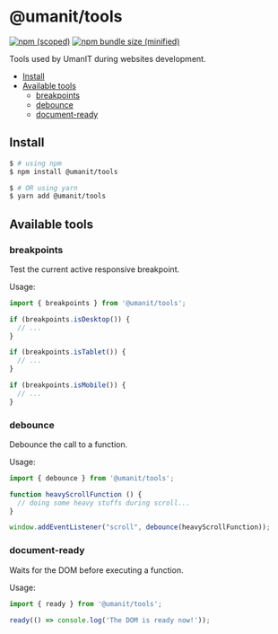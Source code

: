 # @umanit/tools

[![npm (scoped)](https://img.shields.io/github/package-json/v/umanit/npm-tools?color=green)](https://www.npmjs.com/package/@umanit/tools)
[![npm bundle size (minified)](https://img.shields.io/bundlephobia/min/@umanit/tools.svg)](https://www.npmjs.com/package/@umanit/tools)

Tools used by UmanIT during websites development.

- [Install](#install)
- [Available tools](#available-tools)
  * [breakpoints](#breakpoints)
  * [debounce](#debounce)
  * [document-ready](#document-ready)

## Install

```sh
$ # using npm
$ npm install @umanit/tools

$ # OR using yarn
$ yarn add @umanit/tools
```

## Available tools

### breakpoints
Test the current active responsive breakpoint.

Usage:
```js
import { breakpoints } from '@umanit/tools';

if (breakpoints.isDesktop()) {
  // ...
}

if (breakpoints.isTablet()) {
  // ...
}

if (breakpoints.isMobile()) {
  // ...
}
```

### debounce
Debounce the call to a function.

Usage:
```js
import { debounce } from '@umanit/tools';

function heavyScrollFunction () {
  // doing some heavy stuffs during scroll...
}

window.addEventListener("scroll", debounce(heavyScrollFunction));
```

### document-ready
Waits for the DOM before executing a function.

Usage:
```js
import { ready } from '@umanit/tools';

ready(() => console.log('The DOM is ready now!'));
```
